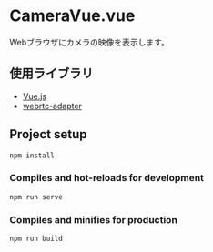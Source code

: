 # CameraVue.vue

Webブラウザにカメラの映像を表示します。

## 使用ライブラリ

* [Vue.js](https://github.com/vuejs/vue)
* [webrtc-adapter](https://github.com/webrtc/adapter)

## Project setup

```
npm install
```

### Compiles and hot-reloads for development

```
npm run serve
```

### Compiles and minifies for production

```
npm run build
```
